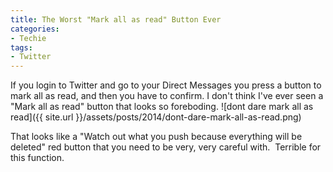 ```yaml
---
title: The Worst "Mark all as read" Button Ever
categories:
- Techie
tags:
- Twitter
---
```


If you login to Twitter and go to your Direct Messages you press a button to mark all as read, and then you have to confirm. I don't think I've ever seen a "Mark all as read" button that looks so foreboding.
![dont dare mark all as read]({{ site.url }}/assets/posts/2014/dont-dare-mark-all-as-read.png)

That looks like a "Watch out what you push because everything will be deleted" red button that you need to be very, very careful with.  Terrible for this function.

